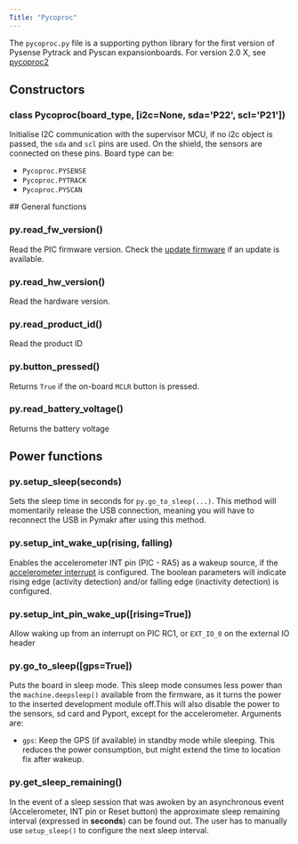 ```yaml
---
Title: "Pycoproc"
---
```


The `pycoproc.py` file is a supporting python library for the first version of Pysense Pytrack and Pyscan expansionboards. For version 2.0 X, see [pycoproc2](../pycoproc2/)

## Constructors

### class Pycoproc(board_type, [i2c=None, sda='P22', scl='P21'])

Initialise I2C communication with the supervisor MCU, if no i2c object is passed, the `sda` and `scl` pins are used. On the shield, the sensors are connected on these pins. Board type can be:
* `Pycoproc.PYSENSE`
* `Pycoproc.PYTRACK`
* `Pycoproc.PYSCAN`


## General functions

### py.read_fw_version()

Read the PIC firmware version. Check the [update firmware](/updatefirmware/expansionboard/) if an update is available.

### py.read_hw_version()

Read the hardware version. 

### py.read_product_id()

Read the product ID

### py.button_pressed()

Returns `True` if the on-board `MCLR` button is pressed.

### py.read_battery_voltage()

Returns the battery voltage

## Power functions

### py.setup_sleep(seconds)

Sets the sleep time in seconds for `py.go_to_sleep(...)`. This method will momentarily release the USB connection, meaning you will have to reconnect the USB in Pymakr after using this method.

### py.setup_int_wake_up(rising, falling)

Enables the accelerometer INT pin (PIC - RA5) as a wakeup source, if the [accelerometer interrupt](../lis2hh12/#lis2hh12enable_activity_interruptthreshold-duration-handlernone) is configured. The boolean parameters will indicate rising edge (activity detection) and/or falling edge (inactivity detection) is configured.

### py.setup_int_pin_wake_up([rising=True])

Allow waking up from an interrupt on PIC RC1, or `EXT_IO_0` on the external IO header

### py.go_to_sleep([gps=True])

Puts the board in sleep mode. This sleep mode consumes less power than the `machine.deepsleep()` available from the firmware, as it turns the power to the inserted development module off.This will also disable the power to the sensors, sd card and Pyport, except for the accelerometer. Arguments are:
* `gps`: Keep the GPS (if available) in standby mode while sleeping. This reduces the power consumption, but might extend the time to location fix after wakeup.

### py.get_sleep_remaining()

In the event of a sleep session that was awoken by an asynchronous event (Accelerometer, INT pin or Reset button) the approximate sleep remaining interval (expressed in **seconds**) can be found out. The user has to manually use `setup_sleep()` to configure the next sleep interval.